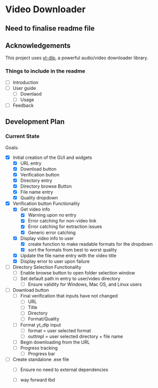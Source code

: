 # Video Downloader

## Need to finalise readme file

## Acknowledgements

This project uses [yt-dlp](https://github.com/yt-dlp/yt-dlp), a powerful audio/video downloader library.

### Things to include in the readme

- [ ] Introduction
- [ ] User guide
  - [ ] Downlaod
  - [ ] Usage
- [ ] Feedback

## Development Plan

### Current State

Goals:

- [x] Initial creation of the GUI and widgets
  - [x] URL entry
  - [x] Download button
  - [x] Verification button
  - [x] Directory entry
  - [x] Directory browse Button
  - [x] File name entry
  - [x] Quality dropdown
- [x] Verification button Functionality
  - [x] Get video info
    - [x] Warning upon no entry
    - [x] Error catching for non-video link
    - [x] Error catching for extraction issues
    - [x] Generic error catching
  - [x] Display video info to user
    - [x] create function to make readable formats for the dropdown
    - [x] sort the formats from best to worst quality
  - [x] Update the file name entry with the video title
  - [x] Display error to user upon failure
- [ ] Directory Selection Functionality
  - [ ] Enable browse button to open folder selection window
  - [ ] Set default path in entry to user/video directory
    - [ ] Ensure validity for Windows, Mac OS, and Linux users
- [ ] Download button
  - [ ] Final verification that inputs have not changed
    - [ ] URL
    - [ ] Title
    - [ ] Directory
    - [ ] Format/Quality
  - [ ] Format yt_dlp input
    - [ ] format = user selected format
    - [ ] outtmpl = user selected directory + file name
  - [ ] Begin downloading from the URL
  - [ ] Progress tracking
    - [ ] Progress bar
- [ ] Create standalone .exe file
  - [ ] Ensure no need to external dependencies
  - [ ] way forward tbd
  